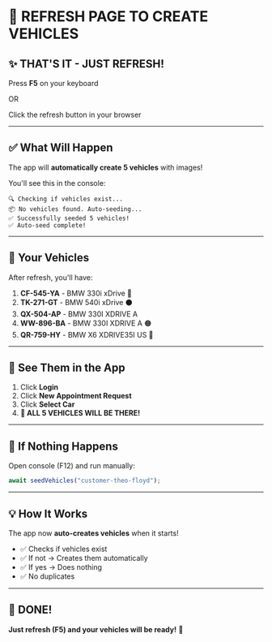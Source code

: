 # 🔄 REFRESH PAGE TO CREATE VEHICLES

## ✨ THAT'S IT - JUST REFRESH!

Press **F5** on your keyboard

OR

Click the refresh button in your browser

---

## ✅ What Will Happen

The app will **automatically create 5 vehicles** with images!

You'll see this in the console:
```
🔍 Checking if vehicles exist...
📦 No vehicles found. Auto-seeding...
✅ Successfully seeded 5 vehicles!
✅ Auto-seed complete!
```

---

## 🚗 Your Vehicles

After refresh, you'll have:

1. **CF-545-YA** - BMW 330i xDrive 🔴
2. **TK-271-GT** - BMW 540i xDrive ⚫
3. **QX-504-AP** - BMW 330I XDRIVE A
4. **WW-896-BA** - BMW 330I XDRIVE A 🟠
5. **QR-759-HY** - BMW X6 XDRIVE35I US 🚙

---

## 🎯 See Them in the App

1. Click **Login**
2. Click **New Appointment Request**
3. Click **Select Car**
4. **🎉 ALL 5 VEHICLES WILL BE THERE!**

---

## 🚨 If Nothing Happens

Open console (F12) and run manually:

```javascript
await seedVehicles("customer-theo-floyd");
```

---

## 💡 How It Works

The app now **auto-creates vehicles** when it starts!

- ✅ Checks if vehicles exist
- ✅ If not → Creates them automatically
- ✅ If yes → Does nothing
- ✅ No duplicates

---

## 🎉 DONE!

**Just refresh (F5) and your vehicles will be ready!** 🚀
